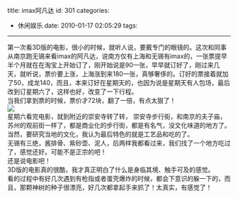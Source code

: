 title: imax阿凡达
id: 301
categories:
  - 休闲娱乐
date: 2010-01-17 02:05:29
tags:
---

第一次看3D版的电影，很小的时候，就听人说，要戴专门的眼镜的。这次和同事从南京跑无锡来看imax的阿凡达，说南方仅有上海和无锡有imax的，一张票提早半个月就在在淘宝上开始订了，刚开始说是90一张，早早就订好了，刚过来几天，就听说，票价要上涨，上海涨到来180一张，真够奢侈的。订好的票接着就加了50，成龙140，而且，本来订好在星期天的，也因为说是星期天有人包场，最后改到订星期六了，这样也好，改变了一下行程。
</br>当我们拿到票的时候，票价才72块，翻了一倍，有点太狠了！
</br>![](http://m1.img.libdd.com/farm4/2012/0822/14/D086B3258D0EC2275A203F9C8BE8CDD14BB64D8D7D8E_500_258.jpg)</img>
</br>星期六看完电影，就到附近的崇安寺转了转， 崇安寺步行街，和南京的夫子庙，苏州的观前街一样了，都是商业化的步行街，都是有名气，没文化味道的地方了。
</br>当然，要研究当地的文化，我认为最后特色的就是工艺品和吃的了。
</br>无锡有三绝，酱排骨、紫砂壶、泥人，后两样我都看过来，我们找了一个地方吃过了，感觉还好。可能不是正宗的吧！
</br>还是说电影吧！
</br>3D版的电影真的很酷，我才真正明白了什么是身临其境、触手可及的感觉。
</br>看的过程中有好几次遇到有枪指或者蛋壳爆炸的时候，都会下意识的躲一下的，而且，那颗神树的种子很漂亮，好几次都拿起手来抓了！太真实，有感觉了！